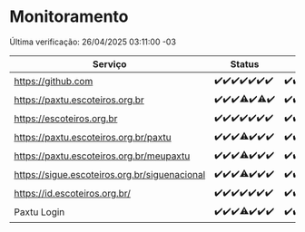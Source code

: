 # Monitoramento

Última verificação: 26/04/2025 03:11:00 -03

|Serviço|Status|Últimas 24h|
|---|---|---|
|https://github.com|<span title="2025-04-19: OK=23">✔️</span><span title="2025-04-20: OK=23">✔️</span><span title="2025-04-21: OK=23">✔️</span><span title="2025-04-22: OK=23">✔️</span><span title="2025-04-23: OK=23">✔️</span><span title="2025-04-24: OK=23">✔️</span><span title="2025-04-25: OK=5">✔️</span>|<span title="25/04/2025 03:13:00 -03 : 200">✔️</span><span title="25/04/2025 04:09:00 -03 : 200">✔️</span><span title="25/04/2025 05:13:00 -03 : 200">✔️</span><span title="25/04/2025 06:10:00 -03 : 200">✔️</span><span title="25/04/2025 07:09:00 -03 : 200">✔️</span><span title="25/04/2025 08:07:00 -03 : 200">✔️</span><span title="25/04/2025 09:17:00 -03 : 200">✔️</span><span title="25/04/2025 10:20:00 -03 : 200">✔️</span><span title="25/04/2025 11:08:00 -03 : 200">✔️</span><span title="25/04/2025 12:09:00 -03 : 200">✔️</span><span title="25/04/2025 13:11:00 -03 : 200">✔️</span><span title="25/04/2025 14:08:00 -03 : 200">✔️</span><span title="25/04/2025 15:12:00 -03 : 200">✔️</span><span title="25/04/2025 16:07:00 -03 : 200">✔️</span><span title="25/04/2025 17:10:00 -03 : 200">✔️</span><span title="25/04/2025 18:08:00 -03 : 200">✔️</span><span title="25/04/2025 19:08:00 -03 : 200">✔️</span><span title="25/04/2025 20:08:00 -03 : 200">✔️</span><span title="25/04/2025 21:43:00 -03 : 200">✔️</span><span title="25/04/2025 23:18:00 -03 : 200">✔️</span><span title="26/04/2025 00:24:00 -03 : 200">✔️</span><span title="26/04/2025 01:10:00 -03 : 200">✔️</span><span title="26/04/2025 02:08:00 -03 : 200">✔️</span><span title="26/04/2025 03:11:00 -03 : 200">✔️</span>|
|https://paxtu.escoteiros.org.br|<span title="2025-04-19: OK=23">✔️</span><span title="2025-04-20: OK=23">✔️</span><span title="2025-04-21: OK=23">✔️</span><span title="2025-04-22: OK=22, Falhas=1">⚠️</span><span title="2025-04-23: OK=23">✔️</span><span title="2025-04-24: OK=22, Falhas=1">⚠️</span><span title="2025-04-25: OK=5">✔️</span>|<span title="25/04/2025 03:13:00 -03 : 200">✔️</span><span title="25/04/2025 04:09:00 -03 : 200">✔️</span><span title="25/04/2025 05:13:00 -03 : 200">✔️</span><span title="25/04/2025 06:10:00 -03 : 200">✔️</span><span title="25/04/2025 07:09:00 -03 : 200">✔️</span><span title="25/04/2025 08:07:00 -03 : 200">✔️</span><span title="25/04/2025 09:17:00 -03 : 200">✔️</span><span title="25/04/2025 10:20:00 -03 : 200">✔️</span><span title="25/04/2025 11:08:00 -03 : 200">✔️</span><span title="25/04/2025 12:09:00 -03 : 200">✔️</span><span title="25/04/2025 13:11:00 -03 : 200">✔️</span><span title="25/04/2025 14:08:00 -03 : 200">✔️</span><span title="25/04/2025 15:12:00 -03 : 200">✔️</span><span title="25/04/2025 16:07:00 -03 : 200">✔️</span><span title="25/04/2025 17:10:00 -03 : 200">✔️</span><span title="25/04/2025 18:08:00 -03 : 200">✔️</span><span title="25/04/2025 19:08:00 -03 : 200">✔️</span><span title="25/04/2025 20:08:00 -03 : 200">✔️</span><span title="25/04/2025 21:43:00 -03 : 200">✔️</span><span title="25/04/2025 23:18:00 -03 : 200">✔️</span><span title="26/04/2025 00:24:00 -03 : 200">✔️</span><span title="26/04/2025 01:10:00 -03 : 200">✔️</span><span title="26/04/2025 02:08:00 -03 : 200">✔️</span><span title="26/04/2025 03:11:00 -03 : 200">✔️</span>|
|https://escoteiros.org.br|<span title="2025-04-19: OK=23">✔️</span><span title="2025-04-20: OK=23">✔️</span><span title="2025-04-21: OK=23">✔️</span><span title="2025-04-22: OK=23">✔️</span><span title="2025-04-23: OK=23">✔️</span><span title="2025-04-24: OK=23">✔️</span><span title="2025-04-25: OK=5">✔️</span>|<span title="25/04/2025 03:13:00 -03 : 200">✔️</span><span title="25/04/2025 04:09:00 -03 : 200">✔️</span><span title="25/04/2025 05:13:00 -03 : 200">✔️</span><span title="25/04/2025 06:10:00 -03 : 200">✔️</span><span title="25/04/2025 07:09:00 -03 : 200">✔️</span><span title="25/04/2025 08:07:00 -03 : 200">✔️</span><span title="25/04/2025 09:17:00 -03 : 200">✔️</span><span title="25/04/2025 10:20:00 -03 : 200">✔️</span><span title="25/04/2025 11:08:00 -03 : 200">✔️</span><span title="25/04/2025 12:09:00 -03 : 200">✔️</span><span title="25/04/2025 13:11:00 -03 : 200">✔️</span><span title="25/04/2025 14:08:00 -03 : 200">✔️</span><span title="25/04/2025 15:12:00 -03 : 200">✔️</span><span title="25/04/2025 16:07:00 -03 : 200">✔️</span><span title="25/04/2025 17:10:00 -03 : 200">✔️</span><span title="25/04/2025 18:08:00 -03 : 200">✔️</span><span title="25/04/2025 19:08:00 -03 : 200">✔️</span><span title="25/04/2025 20:08:00 -03 : 200">✔️</span><span title="25/04/2025 21:43:00 -03 : 200">✔️</span><span title="25/04/2025 23:18:00 -03 : 200">✔️</span><span title="26/04/2025 00:24:00 -03 : 200">✔️</span><span title="26/04/2025 01:10:00 -03 : 200">✔️</span><span title="26/04/2025 02:08:00 -03 : 200">✔️</span><span title="26/04/2025 03:11:00 -03 : 200">✔️</span>|
|https://paxtu.escoteiros.org.br/paxtu|<span title="2025-04-19: OK=23">✔️</span><span title="2025-04-20: OK=23">✔️</span><span title="2025-04-21: OK=23">✔️</span><span title="2025-04-22: OK=21, Falhas=2">⚠️</span><span title="2025-04-23: OK=23">✔️</span><span title="2025-04-24: OK=23">✔️</span><span title="2025-04-25: OK=5">✔️</span>|<span title="25/04/2025 03:13:00 -03 : 200">✔️</span><span title="25/04/2025 04:09:00 -03 : 200">✔️</span><span title="25/04/2025 05:13:00 -03 : 200">✔️</span><span title="25/04/2025 06:10:00 -03 : 200">✔️</span><span title="25/04/2025 07:10:00 -03 : 200">✔️</span><span title="25/04/2025 08:07:00 -03 : 200">✔️</span><span title="25/04/2025 09:17:00 -03 : 200">✔️</span><span title="25/04/2025 10:20:00 -03 : 200">✔️</span><span title="25/04/2025 11:08:00 -03 : 200">✔️</span><span title="25/04/2025 12:09:00 -03 : 200">✔️</span><span title="25/04/2025 13:11:00 -03 : 200">✔️</span><span title="25/04/2025 14:08:00 -03 : 200">✔️</span><span title="25/04/2025 15:12:00 -03 : 200">✔️</span><span title="25/04/2025 16:07:00 -03 : 200">✔️</span><span title="25/04/2025 17:10:00 -03 : 200">✔️</span><span title="25/04/2025 18:08:00 -03 : 200">✔️</span><span title="25/04/2025 19:08:00 -03 : 200">✔️</span><span title="25/04/2025 20:08:00 -03 : 200">✔️</span><span title="25/04/2025 21:43:00 -03 : 200">✔️</span><span title="25/04/2025 23:18:00 -03 : 200">✔️</span><span title="26/04/2025 00:24:00 -03 : 200">✔️</span><span title="26/04/2025 01:10:00 -03 : 200">✔️</span><span title="26/04/2025 02:08:00 -03 : 200">✔️</span><span title="26/04/2025 03:11:00 -03 : 200">✔️</span>|
|https://paxtu.escoteiros.org.br/meupaxtu|<span title="2025-04-19: OK=23">✔️</span><span title="2025-04-20: OK=23">✔️</span><span title="2025-04-21: OK=23">✔️</span><span title="2025-04-22: OK=22, Falhas=1">⚠️</span><span title="2025-04-23: OK=23">✔️</span><span title="2025-04-24: OK=23">✔️</span><span title="2025-04-25: OK=5">✔️</span>|<span title="25/04/2025 03:13:00 -03 : 200">✔️</span><span title="25/04/2025 04:09:00 -03 : 200">✔️</span><span title="25/04/2025 05:13:00 -03 : 200">✔️</span><span title="25/04/2025 06:10:00 -03 : 200">✔️</span><span title="25/04/2025 07:10:00 -03 : 200">✔️</span><span title="25/04/2025 08:07:00 -03 : 200">✔️</span><span title="25/04/2025 09:17:00 -03 : 200">✔️</span><span title="25/04/2025 10:20:00 -03 : 200">✔️</span><span title="25/04/2025 11:08:00 -03 : 200">✔️</span><span title="25/04/2025 12:09:00 -03 : 200">✔️</span><span title="25/04/2025 13:11:00 -03 : 200">✔️</span><span title="25/04/2025 14:08:00 -03 : 200">✔️</span><span title="25/04/2025 15:12:00 -03 : 200">✔️</span><span title="25/04/2025 16:07:00 -03 : 200">✔️</span><span title="25/04/2025 17:10:00 -03 : 200">✔️</span><span title="25/04/2025 18:08:00 -03 : 200">✔️</span><span title="25/04/2025 19:08:00 -03 : 200">✔️</span><span title="25/04/2025 20:08:00 -03 : 200">✔️</span><span title="25/04/2025 21:43:00 -03 : 200">✔️</span><span title="25/04/2025 23:18:00 -03 : 200">✔️</span><span title="26/04/2025 00:24:00 -03 : 200">✔️</span><span title="26/04/2025 01:10:00 -03 : 200">✔️</span><span title="26/04/2025 02:08:00 -03 : 200">✔️</span><span title="26/04/2025 03:11:00 -03 : 200">✔️</span>|
|https://sigue.escoteiros.org.br/siguenacional|<span title="2025-04-19: OK=23">✔️</span><span title="2025-04-20: OK=23">✔️</span><span title="2025-04-21: OK=23">✔️</span><span title="2025-04-22: OK=22, Falhas=1">⚠️</span><span title="2025-04-23: OK=23">✔️</span><span title="2025-04-24: OK=23">✔️</span><span title="2025-04-25: OK=5">✔️</span>|<span title="25/04/2025 03:13:00 -03 : 200">✔️</span><span title="25/04/2025 04:09:00 -03 : 200">✔️</span><span title="25/04/2025 05:13:00 -03 : 200">✔️</span><span title="25/04/2025 06:10:00 -03 : 200">✔️</span><span title="25/04/2025 07:10:00 -03 : 200">✔️</span><span title="25/04/2025 08:07:00 -03 : 200">✔️</span><span title="25/04/2025 09:17:00 -03 : 200">✔️</span><span title="25/04/2025 10:20:00 -03 : 200">✔️</span><span title="25/04/2025 11:08:00 -03 : 200">✔️</span><span title="25/04/2025 12:09:00 -03 : 200">✔️</span><span title="25/04/2025 13:11:00 -03 : 200">✔️</span><span title="25/04/2025 14:08:00 -03 : 200">✔️</span><span title="25/04/2025 15:12:00 -03 : 200">✔️</span><span title="25/04/2025 16:07:00 -03 : 200">✔️</span><span title="25/04/2025 17:10:00 -03 : 200">✔️</span><span title="25/04/2025 18:08:00 -03 : 200">✔️</span><span title="25/04/2025 19:08:00 -03 : 200">✔️</span><span title="25/04/2025 20:08:00 -03 : 200">✔️</span><span title="25/04/2025 21:43:00 -03 : 200">✔️</span><span title="25/04/2025 23:18:00 -03 : 200">✔️</span><span title="26/04/2025 00:25:00 -03 : 200">✔️</span><span title="26/04/2025 01:10:00 -03 : 200">✔️</span><span title="26/04/2025 02:08:00 -03 : 200">✔️</span><span title="26/04/2025 03:11:00 -03 : 200">✔️</span>|
|https://id.escoteiros.org.br/|<span title="2025-04-19: OK=23">✔️</span><span title="2025-04-20: OK=23">✔️</span><span title="2025-04-21: OK=23">✔️</span><span title="2025-04-22: OK=23">✔️</span><span title="2025-04-23: OK=23">✔️</span><span title="2025-04-24: OK=23">✔️</span><span title="2025-04-25: OK=5">✔️</span>|<span title="25/04/2025 03:13:00 -03 : 200">✔️</span><span title="25/04/2025 04:09:00 -03 : 200">✔️</span><span title="25/04/2025 05:13:00 -03 : 200">✔️</span><span title="25/04/2025 06:10:00 -03 : 200">✔️</span><span title="25/04/2025 07:10:00 -03 : 200">✔️</span><span title="25/04/2025 08:07:00 -03 : 200">✔️</span><span title="25/04/2025 09:17:00 -03 : 200">✔️</span><span title="25/04/2025 10:20:00 -03 : 200">✔️</span><span title="25/04/2025 11:08:00 -03 : 200">✔️</span><span title="25/04/2025 12:09:00 -03 : 200">✔️</span><span title="25/04/2025 13:11:00 -03 : 200">✔️</span><span title="25/04/2025 14:08:00 -03 : 200">✔️</span><span title="25/04/2025 15:12:00 -03 : 200">✔️</span><span title="25/04/2025 16:07:00 -03 : 200">✔️</span><span title="25/04/2025 17:10:00 -03 : 200">✔️</span><span title="25/04/2025 18:08:00 -03 : 200">✔️</span><span title="25/04/2025 19:08:00 -03 : 200">✔️</span><span title="25/04/2025 20:08:00 -03 : 200">✔️</span><span title="25/04/2025 21:43:00 -03 : 200">✔️</span><span title="25/04/2025 23:18:00 -03 : 200">✔️</span><span title="26/04/2025 00:25:00 -03 : 200">✔️</span><span title="26/04/2025 01:10:00 -03 : 200">✔️</span><span title="26/04/2025 02:08:00 -03 : 200">✔️</span><span title="26/04/2025 03:11:00 -03 : 200">✔️</span>|
|Paxtu Login|<span title="2025-04-19: OK=23">✔️</span><span title="2025-04-20: OK=23">✔️</span><span title="2025-04-21: OK=23">✔️</span><span title="2025-04-22: OK=22, Falhas=1">⚠️</span><span title="2025-04-23: OK=23">✔️</span><span title="2025-04-24: OK=23">✔️</span><span title="2025-04-25: OK=5">✔️</span>|<span title="25/04/2025 03:13:00 -03 : 200">✔️</span><span title="25/04/2025 04:09:00 -03 : 200">✔️</span><span title="25/04/2025 05:13:00 -03 : 200">✔️</span><span title="25/04/2025 06:10:00 -03 : 200">✔️</span><span title="25/04/2025 07:10:00 -03 : 200">✔️</span><span title="25/04/2025 08:07:00 -03 : 200">✔️</span><span title="25/04/2025 09:17:00 -03 : 200">✔️</span><span title="25/04/2025 10:20:00 -03 : 200">✔️</span><span title="25/04/2025 11:08:00 -03 : 200">✔️</span><span title="25/04/2025 12:09:00 -03 : 200">✔️</span><span title="25/04/2025 13:11:00 -03 : 200">✔️</span><span title="25/04/2025 14:08:00 -03 : 200">✔️</span><span title="25/04/2025 15:12:00 -03 : 200">✔️</span><span title="25/04/2025 16:07:00 -03 : 200">✔️</span><span title="25/04/2025 17:10:00 -03 : 200">✔️</span><span title="25/04/2025 18:08:00 -03 : 200">✔️</span><span title="25/04/2025 19:08:00 -03 : 200">✔️</span><span title="25/04/2025 20:08:00 -03 : 200">✔️</span><span title="25/04/2025 21:43:00 -03 : 200">✔️</span><span title="25/04/2025 23:18:00 -03 : 200">✔️</span><span title="26/04/2025 00:25:00 -03 : 200">✔️</span><span title="26/04/2025 01:10:00 -03 : 200">✔️</span><span title="26/04/2025 02:08:00 -03 : 200">✔️</span><span title="26/04/2025 03:11:00 -03 : 200">✔️</span>|

